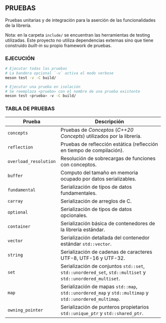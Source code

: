 ## PRUEBAS
Pruebas unitarias y de integración para la aserción de las funcionalidades de la librería.

Nota: en la carpeta `include/` se encuentran las herramientas de testing utilizadas. Este proyecto no utiliza dependencias externas sino que tiene construido _built-in_ su propio framework de pruebas.

### EJECUCIÓN

```bash
# Ejecutar todas las pruebas
# La bandera opcional `-v` activa el modo verbose
meson test -v -C build/

# Ejecutar una prueba en isolación
# Se reemplaza <prueba> con el nombre de una prueba existente
meson test <prueba> -v -C build/
```

### TABLA DE PRUEBAS

| Prueba | Descripción |
| --- | --- |
| `concepts` | Pruebas de _Conceptos_ (_C++20 Concepts_) utilizados por la librería. |
| `reflection` | Pruebas de reflección estática (reflección en tiempo de compilación). |
| `overload_resolution` | Resolución de sobrecargas de funciones con conceptos. |
| `buffer` | Computo del tamaño en memoria ocupado por datos serializables. |
| `fundamental` | Serialización de tipos de datos fundamentales. |
| `carray` | Serialización de arreglos de C. |
| `optional` | Serialización de tipos de datos opcionales. |
| `container` | Serialización básica de contenedores de la librería estándar. |
| `vector` | Serialización detallada del contenedor estándar `std::vector`. |
| `string` | Serialización de cadenas de caracteres UTF-8, UTF-16 y UTF-32. |
| `set` | Serialización de conjuntos `std::set`, `std::unordered_set`, `std::multiset` y `std::unordered_multiset`. |
| `map` | Serialización de mapas `std::map`, `std::unordered_map` y `std::multimap` y `std::unordered_multimap`. |
| `owning_pointer` | Serialización de punteros propietarios `std::unique_ptr` y `std::shared_ptr`. |
